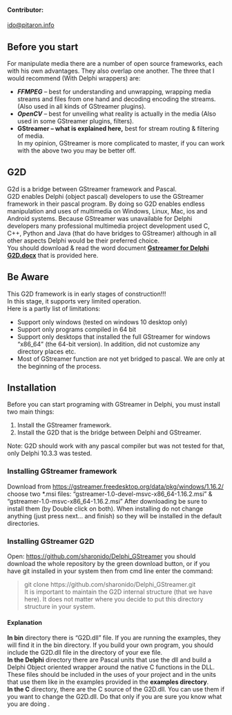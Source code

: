 #### Contributor:
ido@pitaron.info

## Before you start
For manipulate media there are a number of open source frameworks, each with his own advantages. They also overlap one another. The three that I would recommend (With Delphi wrappers) are:   
- ***FFMPEG*** – best for understanding and unwrapping, wrapping media streams and files from one hand and decoding encoding the streams. (Also used in all kinds of GStreamer plugins).  
- ***OpenCV*** – best for unveiling what reality is actually in the media (Also used in some GStreamer plugins, filters).
- **GStreamer – what is explained here,** best for stream routing & filtering of media.    
In my opinion, GStreamer is more complicated to master, if you can work with the above two you may be better off.

## G2D 
G2d is a bridge between GStreamer framework and Pascal.   
G2D enables Delphi (object pascal) developers to use the GStreamer framework in their pascal program. By doing so G2D enables endless manipulation and uses of multimedia on Windows, Linux, Mac, ios and Android systems. Because GStreamer was unavailable for Delphi developers many professional multimedia project development used C, C++, Python and Java (that do have bridges to GStreamer) although in all other aspects Delphi would be their preferred choice.  
You should download & read the word document [**Gstreamer for Delphi G2D.docx**](https://github.com/sharonido/Delphi_GStreamer/blob/master/G2D.docx) that is provided here.
  
## Be Aware
This G2D framework is in early stages of construction!!!  
In this stage, it supports very limited operation.  
Here is a partly list of limitations:
-	Support only windows (tested on windows 10 desktop only)
-	Support only programs compiled in 64 bit
-	Support only desktops that installed the full GStreamer for windows “x86_64” (the 64-bit version). In addition, did not customize any directory places etc.
-	Most of GStreamer function are not yet bridged to pascal. We are only at the beginning of the process.    
## Installation
Before you can start programing with GStreamer in Delphi, you must install two main things:
1.	Install the GStreamer framework.
2.	Install the G2D that is the bridge between Delphi and GStreamer.

Note: G2D should work with any pascal compiler but was not tested for that, only Delphi 10.3.3 was tested.
### Installing GStreamer framework
Download from https://gstreamer.freedesktop.org/data/pkg/windows/1.16.2/ 
choose two *.msi files: “gstreamer-1.0-devel-msvc-x86_64-1.16.2.msi” & “gstreamer-1.0-msvc-x86_64-1.16.2.msi”
After downloading be sure to install them (by Double click on both). When installing do not change anything (just press next… and finish) so they will be installed in the default directories.  
### Installing GStreamer G2D
Open: https://github.com/sharonido/Delphi_GStreamer you should download the whole repository by the green download button, or if you have git installed in your system then from cmd line enter the command:  
> git clone https://<i></i>github.com/sharonido/Delphi_GStreamer.git  
It is important to maintain the G2D internal structure (that we have here). It does not matter where you decide to put this directory structure in your system.
#### Explanation
**In bin** directory there is  “G2D.dll” file. If you are running the examples, they will find it in the bin directory. If you build your own program, you should include the G2D.dll file in the directory of your exe file.   
**In the Delphi** directory there are Pascal units that use the dll and build a Delphi Object oriented wrapper around the native C functions in the DLL. These files should be included in the uses of your project and in the units that use them like in the examples provided in the **examples directory**.  
**In the C** directory, there are the C source of the G2D.dll. You can use them if you want to change the G2D.dll. Do that only if you are sure you know what you are doing  .
